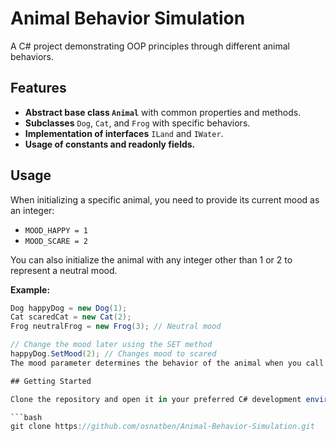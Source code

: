 # Animal Behavior Simulation

A C# project demonstrating OOP principles through different animal behaviors.

## Features

- **Abstract base class `Animal`** with common properties and methods.
- **Subclasses** `Dog`, `Cat`, and `Frog` with specific behaviors.
- **Implementation of interfaces** `ILand` and `IWater`.
- **Usage of constants and readonly fields.**

## Usage

When initializing a specific animal, you need to provide its current mood as an integer:

- `MOOD_HAPPY = 1`
- `MOOD_SCARE = 2`

You can also initialize the animal with any integer other than 1 or 2 to represent a neutral mood.

**Example:**

```csharp
Dog happyDog = new Dog(1);
Cat scaredCat = new Cat(2);
Frog neutralFrog = new Frog(3); // Neutral mood

// Change the mood later using the SET method
happyDog.SetMood(2); // Changes mood to scared
The mood parameter determines the behavior of the animal when you call the SayHello method.

## Getting Started

Clone the repository and open it in your preferred C# development environment (e.g., Visual Studio).

```bash
git clone https://github.com/osnatben/Animal-Behavior-Simulation.git
